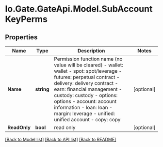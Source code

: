 
# Io.Gate.GateApi.Model.SubAccountKeyPerms

## Properties

Name | Type | Description | Notes
------------ | ------------- | ------------- | -------------
**Name** | **string** | Permission function name (no value will be cleared) - wallet: wallet - spot: spot/leverage - futures: perpetual contract - delivery: delivery contract - earn: financial management - custody: custody - options: options - account: account information - loan: loan - margin: leverage - unified: unified account - copy: copy | [optional] 
**ReadOnly** | **bool** | read only | [optional] 

[[Back to Model list]](../README.md#documentation-for-models)
[[Back to API list]](../README.md#documentation-for-api-endpoints)
[[Back to README]](../README.md)
